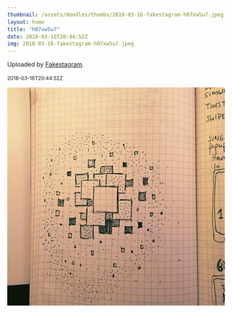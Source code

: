 ```yaml
---
thumbnail: /assets/doodles/thumbs/2018-03-16-fakestagram-h07xw5u7.jpeg
layout: home
title: "h07xw5u7"
date: 2018-03-16T20:44:52Z
img: 2018-03-16-fakestagram-h07xw5u7.jpeg
---
```


Uploaded by [Fakestagram](https://github.com/opyate/fakestagram).

<small>2018-03-16T20:44:52Z</small>

![Uploaded by Fakestagram](2018-03-16-fakestagram-h07xw5u7.jpeg)
